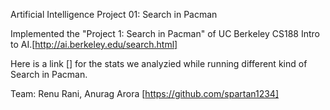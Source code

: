 Artificial Intelligence Project 01: Search in Pacman


Implemented the "Project 1: Search in Pacman" of UC Berkeley CS188 Intro to AI.[http://ai.berkeley.edu/search.html]

Here is a link [] for the stats we analyzied while running different kind of Search in Pacman.

Team: Renu Rani, Anurag Arora [https://github.com/spartan1234]
